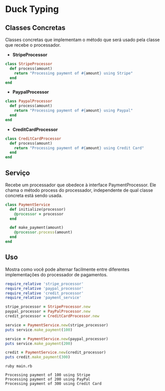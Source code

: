 # Duck Typing

## Classes Concretas

Classes concretas que implementam o método que será usado pela classe que recebe o processador.

- **StripeProcessor**

```ruby
class StripeProcessor
  def process(amount)
    return "Processing payment of #{amount} using Stripe"
  end
end
```

- **PaypalProcessor**

```ruby
class PaypalProcessor
  def process(amount)
    return "Processing payment of #{amount} using Paypal"
  end
end
```

- **CreditCardProcessor**

```ruby
class CreditCardProcessor
  def process(amount)
    return "Processing payment of #{amount} using Credit Card"
  end
end
```

## Serviço

Recebe um processador que obedece à interface PaymentProcessor. Ele chama o método process do processador, independente de qual classe concreta está sendo usada.

```ruby
class PaymentService
  def initialize(processor)
    @processor = processor
  end

  def make_payment(amount)
    @processor.process(amount)
  end
end
```

## Uso

Mostra como você pode alternar facilmente entre diferentes implementações do processador de pagamentos.

```ruby
require_relative 'stripe_processor'
require_relative 'paypal_processor'
require_relative 'credit_processor'
require_relative 'payment_service'

stripe_processor = StripeProcessor.new
paypal_processor = PayPalProcessor.new
credit_processor = CreditCardProcessor.new

service = PaymentService.new(stripe_processor)
puts service.make_payment(100)

service = PaymentService.new(paypal_processor)
puts service.make_payment(200)

credit = PaymentService.new(credit_processor)
puts credit.make_payment(300)
```

```shell
ruby main.rb

Processing payment of 100 using Stripe
Processing payment of 200 using PayPal
Processing payment of 300 using Credit Card
```
